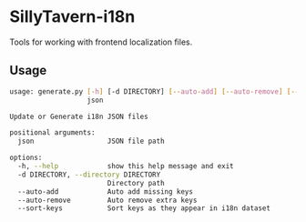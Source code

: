 # SillyTavern-i18n

Tools for working with frontend localization files.

## Usage

```bash
usage: generate.py [-h] [-d DIRECTORY] [--auto-add] [--auto-remove] [--sort-keys]
                   json

Update or Generate i18n JSON files

positional arguments:
  json                  JSON file path

options:
  -h, --help            show this help message and exit
  -d DIRECTORY, --directory DIRECTORY
                        Directory path
  --auto-add            Auto add missing keys
  --auto-remove         Auto remove extra keys
  --sort-keys           Sort keys as they appear in i18n dataset
```
